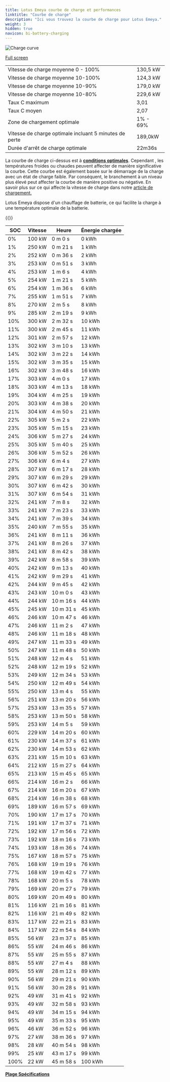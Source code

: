 ```yaml
---
title: Lotus Emeya courbe de charge et performances
linktitle: "Courbe de charge"
description: "Ici vous trouvez la courbe de charge pour Lotus Emeya."
weight: 3
hidden: true
navicon: bi-battery-charging
---
```

<!-- markdownlint-disable MD033 -->
<img src="/images/models/lotus/emeya/emeya/chargingcurve.svg" alt="Charge curve" class="img-fluid">

[Full screen](/images/models/lotus/emeya/emeya/chargingcurve.svg)


<table class="table table-striped border">
<tbody>
<tr>
<td>Vitesse de charge moyenne 0 - 100%</td><td>130,5 kW</td>
</tr>
<tr>
<td>Vitesse de charge moyenne 10-100%</td><td>124,3 kW</td>
</tr>
<tr>
<td>Vitesse de charge moyenne 10-90%</td><td>179,0 kW</td>
</tr>
<tr>
<td>Vitesse de charge moyenne 10-80%</td><td>229,6 kW</td>
</tr>
<tr>
<td>Taux C maximum</td><td>3,01</td>
</tr>
<tr>
<td>Taux C moyen</td><td>2,07</td>
</tr>
<tr>
<td>Zone de chargement optimale</td><td>1% - 69%</td>
</tr>
<tr>
<td>Vitesse de charge optimale incluant 5 minutes de perte</td><td>189,0kW</td>
</tr>
<tr>
<td>Durée d'arrêt de charge optimale</td><td>22m36s</td>
</tr>
</tbody>
</table>


La courbe de charge ci-dessus est à **[conditions optimales](../../../../../technology/battery/chargement/#temperature)**. Cependant , les températures froides ou chaudes peuvent affecter de manière significative la courbe. Cette courbe est également basée sur le démarrage de la charge avec un état de charge faible. Par conséquent, le branchement à un niveau plus élevé peut affecter la courbe de manière positive ou négative. En savoir plus sur ce qui affecte la vitesse de charge dans notre [article de chargement.](../../../../../technology/battery/chargement/)


Lotus Emeya dispose d'un chauffage de batterie, ce qui facilite la charge à une température optimale de la batterie.


{{<evkxdisplayaddarticle />}}
<table class="table table-striped border">
<thead>
<tr><th>SOC</th><th>Vitesse</th><th>Heure</th><th>Énergie chargée</th></tr>
</thead>
<tbody>
<tr>
<td>0%</td><td>100 kW</td><td> 0 m 0 s </td><td>0 kWh </td>
</tr>
<tr>
<td>1%</td><td>250 kW</td><td> 0 m 21 s </td><td>1 kWh </td>
</tr>
<tr>
<td>2%</td><td>252 kW</td><td> 0 m 36 s </td><td>2 kWh </td>
</tr>
<tr>
<td>3%</td><td>253 kW</td><td> 0 m 51 s </td><td>3 kWh </td>
</tr>
<tr>
<td>4%</td><td>253 kW</td><td> 1 m 6 s </td><td>4 kWh </td>
</tr>
<tr>
<td>5%</td><td>254 kW</td><td> 1 m 21 s </td><td>5 kWh </td>
</tr>
<tr>
<td>6%</td><td>254 kW</td><td> 1 m 36 s </td><td>6 kWh </td>
</tr>
<tr>
<td>7%</td><td>255 kW</td><td> 1 m 51 s </td><td>7 kWh </td>
</tr>
<tr>
<td>8%</td><td>270 kW</td><td> 2 m 5 s </td><td>8 kWh </td>
</tr>
<tr>
<td>9%</td><td>285 kW</td><td> 2 m 19 s </td><td>9 kWh </td>
</tr>
<tr>
<td>10%</td><td>300 kW</td><td> 2 m 32 s </td><td>10 kWh </td>
</tr>
<tr>
<td>11%</td><td>300 kW</td><td> 2 m 45 s </td><td>11 kWh </td>
</tr>
<tr>
<td>12%</td><td>301 kW</td><td> 2 m 57 s </td><td>12 kWh </td>
</tr>
<tr>
<td>13%</td><td>302 kW</td><td> 3 m 10 s </td><td>13 kWh </td>
</tr>
<tr>
<td>14%</td><td>302 kW</td><td> 3 m 22 s </td><td>14 kWh </td>
</tr>
<tr>
<td>15%</td><td>302 kW</td><td> 3 m 35 s </td><td>15 kWh </td>
</tr>
<tr>
<td>16%</td><td>302 kW</td><td> 3 m 48 s </td><td>16 kWh </td>
</tr>
<tr>
<td>17%</td><td>303 kW</td><td> 4 m 0 s </td><td>17 kWh </td>
</tr>
<tr>
<td>18%</td><td>303 kW</td><td> 4 m 13 s </td><td>18 kWh </td>
</tr>
<tr>
<td>19%</td><td>304 kW</td><td> 4 m 25 s </td><td>19 kWh </td>
</tr>
<tr>
<td>20%</td><td>303 kW</td><td> 4 m 38 s </td><td>20 kWh </td>
</tr>
<tr>
<td>21%</td><td>304 kW</td><td> 4 m 50 s </td><td>21 kWh </td>
</tr>
<tr>
<td>22%</td><td>305 kW</td><td> 5 m 2 s </td><td>22 kWh </td>
</tr>
<tr>
<td>23%</td><td>305 kW</td><td> 5 m 15 s </td><td>23 kWh </td>
</tr>
<tr>
<td>24%</td><td>306 kW</td><td> 5 m 27 s </td><td>24 kWh </td>
</tr>
<tr>
<td>25%</td><td>305 kW</td><td> 5 m 40 s </td><td>25 kWh </td>
</tr>
<tr>
<td>26%</td><td>306 kW</td><td> 5 m 52 s </td><td>26 kWh </td>
</tr>
<tr>
<td>27%</td><td>306 kW</td><td> 6 m 4 s </td><td>27 kWh </td>
</tr>
<tr>
<td>28%</td><td>307 kW</td><td> 6 m 17 s </td><td>28 kWh </td>
</tr>
<tr>
<td>29%</td><td>307 kW</td><td> 6 m 29 s </td><td>29 kWh </td>
</tr>
<tr>
<td>30%</td><td>307 kW</td><td> 6 m 42 s </td><td>30 kWh </td>
</tr>
<tr>
<td>31%</td><td>307 kW</td><td> 6 m 54 s </td><td>31 kWh </td>
</tr>
<tr>
<td>32%</td><td>241 kW</td><td> 7 m 8 s </td><td>32 kWh </td>
</tr>
<tr>
<td>33%</td><td>241 kW</td><td> 7 m 23 s </td><td>33 kWh </td>
</tr>
<tr>
<td>34%</td><td>241 kW</td><td> 7 m 39 s </td><td>34 kWh </td>
</tr>
<tr>
<td>35%</td><td>240 kW</td><td> 7 m 55 s </td><td>35 kWh </td>
</tr>
<tr>
<td>36%</td><td>241 kW</td><td> 8 m 11 s </td><td>36 kWh </td>
</tr>
<tr>
<td>37%</td><td>241 kW</td><td> 8 m 26 s </td><td>37 kWh </td>
</tr>
<tr>
<td>38%</td><td>241 kW</td><td> 8 m 42 s </td><td>38 kWh </td>
</tr>
<tr>
<td>39%</td><td>242 kW</td><td> 8 m 58 s </td><td>39 kWh </td>
</tr>
<tr>
<td>40%</td><td>242 kW</td><td> 9 m 13 s </td><td>40 kWh </td>
</tr>
<tr>
<td>41%</td><td>242 kW</td><td> 9 m 29 s </td><td>41 kWh </td>
</tr>
<tr>
<td>42%</td><td>244 kW</td><td> 9 m 45 s </td><td>42 kWh </td>
</tr>
<tr>
<td>43%</td><td>243 kW</td><td> 10 m 0 s </td><td>43 kWh </td>
</tr>
<tr>
<td>44%</td><td>244 kW</td><td> 10 m 16 s </td><td>44 kWh </td>
</tr>
<tr>
<td>45%</td><td>245 kW</td><td> 10 m 31 s </td><td>45 kWh </td>
</tr>
<tr>
<td>46%</td><td>246 kW</td><td> 10 m 47 s </td><td>46 kWh </td>
</tr>
<tr>
<td>47%</td><td>246 kW</td><td> 11 m 2 s </td><td>47 kWh </td>
</tr>
<tr>
<td>48%</td><td>246 kW</td><td> 11 m 18 s </td><td>48 kWh </td>
</tr>
<tr>
<td>49%</td><td>247 kW</td><td> 11 m 33 s </td><td>49 kWh </td>
</tr>
<tr>
<td>50%</td><td>247 kW</td><td> 11 m 48 s </td><td>50 kWh </td>
</tr>
<tr>
<td>51%</td><td>248 kW</td><td> 12 m 4 s </td><td>51 kWh </td>
</tr>
<tr>
<td>52%</td><td>248 kW</td><td> 12 m 19 s </td><td>52 kWh </td>
</tr>
<tr>
<td>53%</td><td>249 kW</td><td> 12 m 34 s </td><td>53 kWh </td>
</tr>
<tr>
<td>54%</td><td>250 kW</td><td> 12 m 49 s </td><td>54 kWh </td>
</tr>
<tr>
<td>55%</td><td>250 kW</td><td> 13 m 4 s </td><td>55 kWh </td>
</tr>
<tr>
<td>56%</td><td>251 kW</td><td> 13 m 20 s </td><td>56 kWh </td>
</tr>
<tr>
<td>57%</td><td>253 kW</td><td> 13 m 35 s </td><td>57 kWh </td>
</tr>
<tr>
<td>58%</td><td>253 kW</td><td> 13 m 50 s </td><td>58 kWh </td>
</tr>
<tr>
<td>59%</td><td>253 kW</td><td> 14 m 5 s </td><td>59 kWh </td>
</tr>
<tr>
<td>60%</td><td>229 kW</td><td> 14 m 20 s </td><td>60 kWh </td>
</tr>
<tr>
<td>61%</td><td>230 kW</td><td> 14 m 37 s </td><td>61 kWh </td>
</tr>
<tr>
<td>62%</td><td>230 kW</td><td> 14 m 53 s </td><td>62 kWh </td>
</tr>
<tr>
<td>63%</td><td>231 kW</td><td> 15 m 10 s </td><td>63 kWh </td>
</tr>
<tr>
<td>64%</td><td>212 kW</td><td> 15 m 27 s </td><td>64 kWh </td>
</tr>
<tr>
<td>65%</td><td>213 kW</td><td> 15 m 45 s </td><td>65 kWh </td>
</tr>
<tr>
<td>66%</td><td>214 kW</td><td> 16 m 2 s </td><td>66 kWh </td>
</tr>
<tr>
<td>67%</td><td>214 kW</td><td> 16 m 20 s </td><td>67 kWh </td>
</tr>
<tr>
<td>68%</td><td>214 kW</td><td> 16 m 38 s </td><td>68 kWh </td>
</tr>
<tr>
<td>69%</td><td>189 kW</td><td> 16 m 57 s </td><td>69 kWh </td>
</tr>
<tr>
<td>70%</td><td>190 kW</td><td> 17 m 17 s </td><td>70 kWh </td>
</tr>
<tr>
<td>71%</td><td>191 kW</td><td> 17 m 37 s </td><td>71 kWh </td>
</tr>
<tr>
<td>72%</td><td>192 kW</td><td> 17 m 56 s </td><td>72 kWh </td>
</tr>
<tr>
<td>73%</td><td>192 kW</td><td> 18 m 16 s </td><td>73 kWh </td>
</tr>
<tr>
<td>74%</td><td>193 kW</td><td> 18 m 36 s </td><td>74 kWh </td>
</tr>
<tr>
<td>75%</td><td>167 kW</td><td> 18 m 57 s </td><td>75 kWh </td>
</tr>
<tr>
<td>76%</td><td>168 kW</td><td> 19 m 19 s </td><td>76 kWh </td>
</tr>
<tr>
<td>77%</td><td>168 kW</td><td> 19 m 42 s </td><td>77 kWh </td>
</tr>
<tr>
<td>78%</td><td>168 kW</td><td> 20 m 5 s </td><td>78 kWh </td>
</tr>
<tr>
<td>79%</td><td>169 kW</td><td> 20 m 27 s </td><td>79 kWh </td>
</tr>
<tr>
<td>80%</td><td>169 kW</td><td> 20 m 49 s </td><td>80 kWh </td>
</tr>
<tr>
<td>81%</td><td>116 kW</td><td> 21 m 16 s </td><td>81 kWh </td>
</tr>
<tr>
<td>82%</td><td>116 kW</td><td> 21 m 49 s </td><td>82 kWh </td>
</tr>
<tr>
<td>83%</td><td>117 kW</td><td> 22 m 21 s </td><td>83 kWh </td>
</tr>
<tr>
<td>84%</td><td>117 kW</td><td> 22 m 54 s </td><td>84 kWh </td>
</tr>
<tr>
<td>85%</td><td>56 kW</td><td> 23 m 37 s </td><td>85 kWh </td>
</tr>
<tr>
<td>86%</td><td>55 kW</td><td> 24 m 46 s </td><td>86 kWh </td>
</tr>
<tr>
<td>87%</td><td>55 kW</td><td> 25 m 55 s </td><td>87 kWh </td>
</tr>
<tr>
<td>88%</td><td>55 kW</td><td> 27 m 4 s </td><td>88 kWh </td>
</tr>
<tr>
<td>89%</td><td>55 kW</td><td> 28 m 12 s </td><td>89 kWh </td>
</tr>
<tr>
<td>90%</td><td>56 kW</td><td> 29 m 21 s </td><td>90 kWh </td>
</tr>
<tr>
<td>91%</td><td>56 kW</td><td> 30 m 28 s </td><td>91 kWh </td>
</tr>
<tr>
<td>92%</td><td>49 kW</td><td> 31 m 41 s </td><td>92 kWh </td>
</tr>
<tr>
<td>93%</td><td>49 kW</td><td> 32 m 58 s </td><td>93 kWh </td>
</tr>
<tr>
<td>94%</td><td>49 kW</td><td> 34 m 15 s </td><td>94 kWh </td>
</tr>
<tr>
<td>95%</td><td>49 kW</td><td> 35 m 33 s </td><td>95 kWh </td>
</tr>
<tr>
<td>96%</td><td>46 kW</td><td> 36 m 52 s </td><td>96 kWh </td>
</tr>
<tr>
<td>97%</td><td>27 kW</td><td> 38 m 36 s </td><td>97 kWh </td>
</tr>
<tr>
<td>98%</td><td>28 kW</td><td> 40 m 54 s </td><td>98 kWh </td>
</tr>
<tr>
<td>99%</td><td>25 kW</td><td> 43 m 17 s </td><td>99 kWh </td>
</tr>
<tr>
<td>100%</td><td>22 kW</td><td> 45 m 58 s </td><td>100 kWh </td>
</tr>
</tbody>
</table>

<div class="mt-3 mb-3">
<a href="../rangeandconsumption/" class="text-decoration-none text-black">
<strong><i class="bi-arrow-left"></i> Plage </strong>
</a>
<a href="../specifications/" class="text-decoration-none text-black float-end">
<strong>Spécifications <i class="bi-arrow-right"></i></strong>
</a>
</div>
